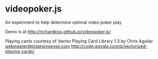 videopoker.js
=============

An experiment to help determine optimal video poker play

Demo is at http://richardkiss.github.io/videopoker.js/

Playing cards courtesy of Vector Playing Card Library 1.3
by Chris Aguilar webmaster@totalnonsense.com
http://code.google.com/p/vectorized-playing-cards/
